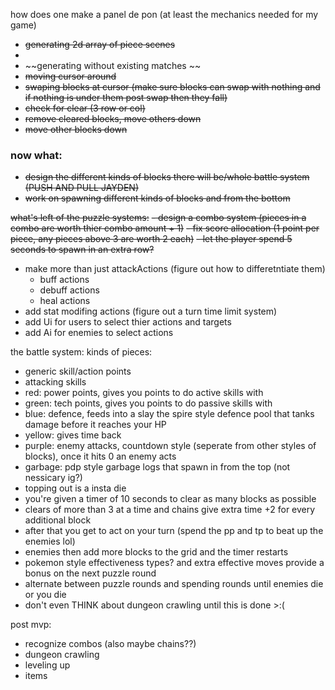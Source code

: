 how does one make a panel de pon (at least the mechanics needed for my game)
- ~~generating 2d array of piece scenes~~
- 
- ~~generating without existing matches ~~
- ~~moving cursor around~~
- ~~swaping blocks at cursor (make sure blocks can swap with nothing and if nothing is under them post swap then they fall)~~
- ~~check for clear (3 row or col)~~
- ~~remove cleared blocks, move others down~~
- ~~move other blocks down~~

### now what:
- ~~design the different kinds of blocks there will be/whole battle system (PUSH AND PULL JAYDEN)~~
- ~~work on spawning different kinds of blocks and from the bottom~~ 

~~what's left of the puzzle systems:~~
~~- design a combo system (pieces in a combo are worth thier combo amount + 1)~~
~~- fix score allocation (1 point per piece, any pieces above 3 are worth 2 each)~~
~~- let the player spend 5 seconds to spawn in an extra row?~~


- make more than just attackActions (figure out how to differetntiate them)
	- buff actions
	- debuff actions
	- heal actions
- add stat modifing actions (figure out a turn time limit system)
- add Ui for users to select thier actions and targets
- add Ai for enemies to select actions

the battle system:
kinds of pieces:
- generic skill/action points
- attacking skills
- red: power points, gives you points to do active skills with 
- green: tech points, gives you points to do passive skills with 
- blue: defence, feeds into a slay the spire style defence pool that tanks damage before it reaches your HP
- yellow: gives time back
- purple: enemy attacks, countdown style (seperate from other styles of blocks), once it hits 0 an enemy acts
- garbage: pdp style garbage logs that spawn in from the top (not nessicary ig?)
- topping out is a insta die
- you're given a timer of 10 seconds to clear as many blocks as possible
- clears of more than 3 at a time and chains give extra time +2 for every additional block
- after that you get to act on your turn (spend the pp and tp to beat up the enemies lol) 
- enemies then add more blocks to the grid and the timer restarts
- pokemon style effectiveness types? and extra effective moves provide a bonus on the next puzzle round
- alternate between puzzle rounds and spending rounds until enemies die or you die
- don't even THINK about dungeon crawling until this is done >:(

post mvp:
- recognize combos (also maybe chains??)
- dungeon crawling
- leveling up
- items
